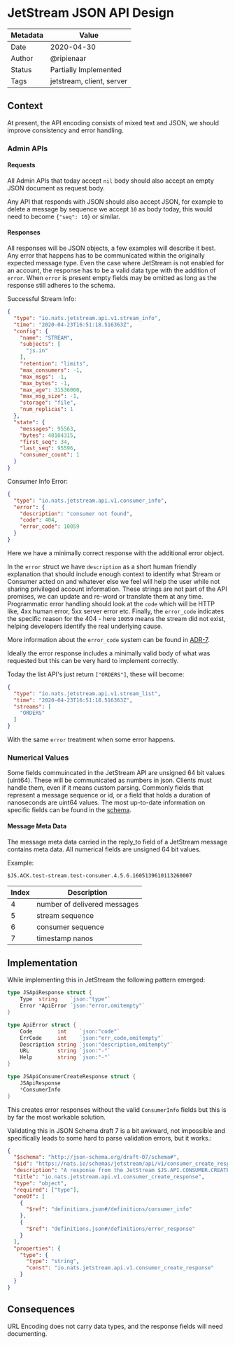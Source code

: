 # JetStream JSON API Design

|Metadata|Value|
|--------|-----|
|Date    |2020-04-30|
|Author  |@ripienaar|
|Status  |Partially Implemented|
|Tags    |jetstream, client, server|

## Context

At present, the API encoding consists of mixed text and JSON, we should improve consistency and error handling.

### Admin APIs

#### Requests

All Admin APIs that today accept `nil` body should also accept an empty JSON document as request body.

Any API that responds with JSON should also accept JSON, for example to delete a message by sequence we accept
`10` as body today, this would need to become `{"seq": 10}` or similar.

#### Responses

All responses will be JSON objects, a few examples will describe it best. Any error that happens has to be 
communicated within the originally expected message type. Even the case where JetStream is not enabled for
an account, the response has to be a valid data type with the addition of `error`. When `error` is present
empty fields may be omitted as long as the response still adheres to the schema.

Successful Stream Info:

```json
{
  "type": "io.nats.jetstream.api.v1.stream_info",
  "time": "2020-04-23T16:51:18.516363Z",
  "config": {
    "name": "STREAM",
    "subjects": [
      "js.in"
    ],
    "retention": "limits",
    "max_consumers": -1,
    "max_msgs": -1,
    "max_bytes": -1,
    "max_age": 31536000,
    "max_msg_size": -1,
    "storage": "file",
    "num_replicas": 1
  },
  "state": {
    "messages": 95563,
    "bytes": 40104315,
    "first_seq": 34,
    "last_seq": 95596,
    "consumer_count": 1
  }
}
```

Consumer Info Error:

```json
{
  "type": "io.nats.jetstream.api.v1.consumer_info",
  "error": {
    "description": "consumer not found",
    "code": 404,
    "error_code": 10059
  }
}
```

Here we have a minimally correct response with the additional error object.

In the `error` struct we have `description` as a short human friendly explanation that should include enough context to
identify what Stream or Consumer acted on and whatever else we feel will help the user while not sharing privileged account
information.  These strings are not part of the API promises, we can update and re-word or translate them at any time. Programmatic
error handling should look at the `code` which will be HTTP like, 4xx human error, 5xx server error etc. Finally, the `error_code`
indicates the specific reason for the 404 - here `10059` means the stream did not exist, helping developers identify the
real underlying cause. 

More information about the `error_code` system can be found in [ADR-7](0007-error-codes.md).

Ideally the error response includes a minimally valid body of what was requested but this can be very hard to implement correctly.

Today the list API's just return `["ORDERS"]`, these will become:

```json
{
  "type": "io.nats.jetstream.api.v1.stream_list",
  "time": "2020-04-23T16:51:18.516363Z",
  "streams": [
    "ORDERS"
  ]
}
```

With the same `error` treatment when some error happens.

### Numerical Values

Some fields commuincated in the JetStream API are unsigned 64 bit values (uint64). These will be communicated as numbers in json. Clients must handle them, even if it means custom parsing. Commonly fields that represent a message sequence or id, or a field that holds a duration of nanoseconds are uint64 values. The most up-to-date information on specific fields can be found in the [schema](https://github.com/nats-io/jsm.go/tree/main/schemas/jetstream/api/v1).

#### Message Meta Data

The message meta data carried in the reply_to field of a JetStream message contains meta data. 
All numerical fields are unsigned 64 bit values.

Example:

```
$JS.ACK.test-stream.test-consumer.4.5.6.1605139610113260007
```

|Index|Description|
|---|---|
|4|number of delivered messages|
|5|stream sequence|
|6|consumer sequence|
|7|timestamp nanos|

## Implementation

While implementing this in JetStream the following pattern emerged:

```go
type JSApiResponse struct {
	Type  string    `json:"type"`
	Error *ApiError `json:"error,omitempty"`
}

type ApiError struct {
    Code        int    `json:"code"`
    ErrCode     int    `json:"err_code,omitempty"`
    Description string `json:"description,omitempty"`
    URL         string `json:"-"`
    Help        string `json:"-"`
}

type JSApiConsumerCreateResponse struct {
	JSApiResponse
	*ConsumerInfo
}
```

This creates error responses without the valid `ConsumerInfo` fields but this is by far the most workable solution.

Validating this in JSON Schema draft 7 is a bit awkward, not impossible and specifically leads to some hard to parse validation errors, but it works.:

```json
{
  "$schema": "http://json-schema.org/draft-07/schema#",
  "$id": "https://nats.io/schemas/jetstream/api/v1/consumer_create_response.json",
  "description": "A response from the JetStream $JS.API.CONSUMER.CREATE API",
  "title": "io.nats.jetstream.api.v1.consumer_create_response",
  "type": "object",
  "required": ["type"],
  "oneOf": [
    {
      "$ref": "definitions.json#/definitions/consumer_info"
    },
    {
      "$ref": "definitions.json#/definitions/error_response"
    }
  ],
  "properties": {
    "type": {
      "type": "string",
      "const": "io.nats.jetstream.api.v1.consumer_create_response"
    }
  }
}
```

## Consequences

URL Encoding does not carry data types, and the response fields will need documenting.
